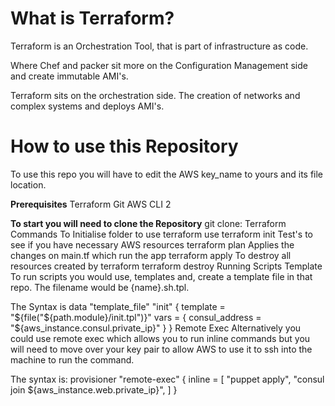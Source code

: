 # What is Terraform?

Terraform is an Orchestration Tool, that is part of infrastructure as code.

Where Chef and packer sit more on the Configuration Management side and create immutable AMI's.

Terraform sits on the orchestration side. The creation of networks and complex systems and deploys AMI's.

# How to use this Repository

To use this repo you will have to edit the AWS key_name to yours and its file location.

**Prerequisites**
Terraform
Git
AWS CLI 2

**To start you will need to clone the Repository**
git clone: 
Terraform Commands
To Initialise folder to use terraform use
terraform init
Test's to see if you have necessary AWS resources
terraform plan
Applies the changes on main.tf which run the app
terraform apply
To destroy all resources created by terraform
terraform destroy
Running Scripts
Template
To run scripts you would use, templates and, create a template file in that repo. The filename would be {name}.sh.tpl.

The Syntax is
data "template_file" "init" {
  template = "${file("${path.module}/init.tpl")}"
  vars = {
    consul_address = "${aws_instance.consul.private_ip}"
  }
}
Remote Exec
Alternatively you could use remote exec which allows you to run inline commands but you will need to move over your key pair to allow AWS to use it to ssh into the machine to run the command.

The syntax is:
provisioner "remote-exec" {
    inline = [
      "puppet apply",
      "consul join ${aws_instance.web.private_ip}",
    ]
  }
